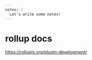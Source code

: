 ```yaml
---
notes: |
  Let's write some notes!
---
```


# rollup docs

https://rollupjs.org/plugin-development/
